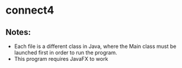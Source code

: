 # connect4
## Notes:
- Each file is a different class in Java, where the Main class must be launched first in order to run the program.
- This program requires JavaFX to work

